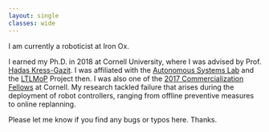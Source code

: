 ```yaml
---
layout: single
classes: wide
---
```


I am currently a roboticist at Iron Ox.

I earned my Ph.D. in 2018 at Cornell University, where I was advised by Prof. [Hadas Kress-Gazit](http://verifiablerobotics.com/). I was affiliated with the [Autonomous Systems Lab](http://cornell-asl.org/wiki/index.php?title=Main_Page) and the [LTLMoP](http://ltlmop.github.io/) Project then. I was also one of the [2017 Commercialization Fellows](https://www.engineering.cornell.edu/students/graduate-students/phd-students/phd-commercialization-fellows/meet-2017-commercialization) at Cornell. My research tackled failure that arises during the deployment of robot controllers, ranging from offline preventive measures to online replanning.

Please let me know if you find any bugs or typos here. Thanks.